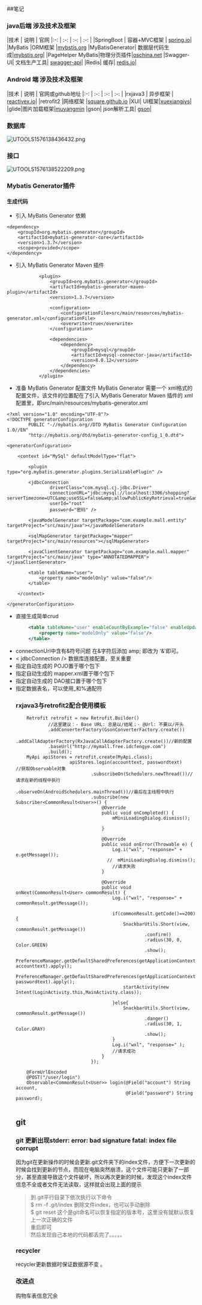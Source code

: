 ##笔记
### java后端 涉及技术及框架

|技术 | 说明 | 官网
|:-: | :-: | :-: | :-: |
|SpringBoot | 容器+MVC框架 |  [spring.io](https://spring.io/projects/spring-boot)|
|MyBatis	|ORM框架	|[mybstis.org](http://www.mybatis.org/mybatis-3/zh/index.html)
|MyBatisGenerator|	数据层代码生成|[mybstis.org](http://www.mybatis.org/generator/index.html)|
|PageHelper	MyBatis|物理分页插件|[oschina.net](	http://git.oschina.net/free/Mybatis_PageHelper)
|Swagger-UI|	文档生产工具|	[swagger-api](https://github.com/swagger-api/swagger-ui)|
|Redis|	缓存|	[redis.io](https://redis.io/)|
### Android 端 涉及技术及框架

|技术 | 说明 | 官网或github地址
|:-: | :-: | :-: | :-: |
|rxjava3 | 异步框架 |  [reactivex.io](http://reactivex.io/)|
|retrofit2	|网络框架	|[square.github.io](https://square.github.io/retrofit/)
|XUI|	UI框架|[xuexiangjys](https://github.com/xuexiangjys/XUI)|
|glide|图片加载框架|[muyangmin](https://muyangmin.github.io/glide-docs-cn/)
|gson|	json解析工具|	[gson](https://github.com/google/gson)|
### 数据库
![UTOOLS1576138436432.png](https://i.loli.net/2019/12/12/g2Qot58ZM19iJpw.png)
### 接口
![UTOOLS1576138522209.png](https://i.loli.net/2019/12/12/sm8QBcZLhneJw6W.png)
### Mybatis Generator插件 
####   生成代码
- 引入 MyBatis Generator 依赖

````
<dependency>
	<groupId>org.mybatis.generator</groupId>
	<artifactId>mybatis-generator-core</artifactId>
	<version>1.3.7</version>
	<scope>provided</scope>
</dependency>
````
- 引入 MyBatis Generator Maven 插件
````
			<plugin>
				<groupId>org.mybatis.generator</groupId>
				<artifactId>mybatis-generator-maven-plugin</artifactId>
				<version>1.3.7</version>

				<configuration>
					<configurationFile>src/main/resources/mybatis-generator.xml</configurationFile>
					<overwrite>true</overwrite>
				</configuration>

				<dependencies>
					<dependency>
						<groupId>mysql</groupId>
						<artifactId>mysql-connector-java</artifactId>
						<version>8.0.12</version>
					</dependency>
				</dependencies>
			</plugin>
````
- 准备 MyBatis Generator 配置文件
MyBatis Generator 需要一个 xml格式的配置文件，该文件的位置配在了引入 MyBatis Generator Maven 插件的 xml配置里，即src/main/resources/mybatis-generator.xml
````
<?xml version="1.0" encoding="UTF-8"?>
<!DOCTYPE generatorConfiguration
        PUBLIC "-//mybatis.org//DTD MyBatis Generator Configuration 1.0//EN"
        "http://mybatis.org/dtd/mybatis-generator-config_1_0.dtd">

<generatorConfiguration>

    <context id="MySql" defaultModelType="flat">

        <plugin type="org.mybatis.generator.plugins.SerializablePlugin" />

        <jdbcConnection
                driverClass="com.mysql.cj.jdbc.Driver"
                connectionURL="jdbc:mysql://localhost:3306/shopping?serverTimezone=UTC&amp;useSSL=false&amp;allowPublicKeyRetrieval=true&amp;nullCatalogMeansCurrent=true"
                userId="root"
                password="密码" />

        <javaModelGenerator targetPackage="com.example.mall.entity" targetProject="src/main/java"></javaModelGenerator>

        <sqlMapGenerator targetPackage="mapper"  targetProject="src/main/resources"></sqlMapGenerator>

        <javaClientGenerator targetPackage="com.example.mall.mapper" targetProject="src/main/java" type="ANNOTATEDMAPPER"></javaClientGenerator>

        <table tableName="user">
            <property name="modelOnly" value="false"/>
        </table>

    </context>

</generatorConfiguration>
````
- 直接生成简单crud 
```xml
        <table tableName="user" enableCountByExample="false" enableUpdateByExample="false">
            <property name="modelOnly" value="false"/>
        </table>
```

- connectionUrl中含有&符号问题
在&字符后添加 amp; 即改为 '&amp;'即可。
- < jdbcConnection /> 数据库连接配置，至关重要
- <javaModelGenerator /> 指定自动生成的 POJO置于哪个包下
- <sqlMapGenerator /> 指定自动生成的 mapper.xml置于哪个包下
- <javaClientGenerator /> 指定自动生成的 DAO接口置于哪个包下
- <table /> 指定数据表名，可以使用_和%通配符

###  rxjava3与retrofit2配合使用模板
```
    Retrofit retrofit = new Retrofit.Builder()
            //这里建议：- Base URL: 总是以/结尾；- @Url: 不要以/开头
            .addConverterFactory(GsonConverterFactory.create())
            .addCallAdapterFactory(RxJavaCallAdapterFactory.create())//新的配置
            .baseUrl("http://mymall.free.idcfengye.com")
            .build();
    MyApi apiStores = retrofit.create(MyApi.class);
                    apiStores.login(accounttext, passwordtext)        //获取Observable对象
                            .subscribeOn(Schedulers.newThread())//请求在新的线程中执行
                            .observeOn(AndroidSchedulers.mainThread())//最后在主线程中执行
                            .subscribe(new Subscriber<CommonResult<User>>() {
                                @Override
                                public void onCompleted() {
                                    mMiniLoadingDialog.dismiss();

                                }

                                @Override
                                public void onError(Throwable e) {
                                    Log.i("wxl", "response=" + e.getMessage());
                                  //  mMiniLoadingDialog.dismiss();
                                    //请求失败
                                }

                                @Override
                                public void onNext(CommonResult<User> commonResult) {
                                    Log.i("wxl", "response=" + commonResult.getMessage());

                                    if(commonResult.getCode()==200){
                                        SnackbarUtils.Short(view, commonResult.getMessage())
                                                .confirm()
                                                .radius(30, 0, Color.GREEN)
                                                .show();
                                        PreferenceManager.getDefaultSharedPreferences(getApplicationContext()).edit().putString("name", accounttext).apply();
                                        PreferenceManager.getDefaultSharedPreferences(getApplicationContext()).edit().putString("pass", passwordtext).apply();
                                        startActivity(new Intent(LoginActivity.this,MainActivity.class));

                                    }else{
                                        SnackbarUtils.Short(view, commonResult.getMessage())
                                                .danger()
                                                .radius(30, 1, Color.GRAY)
                                                .show();
                                    }
                                    Log.i("wxl", "response=" );
                                    //请求成功
                                }
                            });
							
	@FormUrlEncoded
    @POST("/user/login")
    Observable<CommonResult<User>> login(@Field("account") String  account,
                                         @Field("password") String  password);
							
```


## git
### git 更新出现stderr: error: bad signature fatal: index file corrupt
因为git在更新操作的时候会更新.git文件夹下的index文件，方便下一次更新的时候会找到更新的节点，而现在电脑突然崩溃，这个文件可能只更新了一部分，甚至直接导致这个文件破坏，所以再次更新的时候，发现这个index文件信息不全或者文件无法读取，这样就会出现上面的提示
>   到.git平行目录下依次执行以下命令  
$ rm -f .git/index     删除文件index，也可以手动删除    
$ git reset       这个是git命名可以恢复指定的版本号，这里没有就默认恢复上一次正确的文件  
重启即可    
然后发现自己本地的代码都丢完了。。。。。       
>
###  recycler
 recycler更新数据时保证数据源不变 。

### 改进点 
购物车表信息冗余

>      
